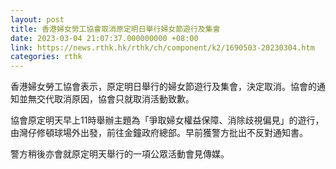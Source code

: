 ```yaml
---
layout: post
title: 香港婦女勞工協會取消原定明日舉行婦女節遊行及集會
date: 2023-03-04 21:07:37.000000000 +08:00
link: https://news.rthk.hk/rthk/ch/component/k2/1690503-20230304.htm
categories: rthk
---
```


香港婦女勞工協會表示，原定明日舉行的婦女節遊行及集會，決定取消。協會的通知並無交代取消原因，協會只就取消活動致歉。

協會原定明天早上11時舉辦主題為「爭取婦女權益保障、消除歧視偏見」的遊行，由灣仔修頓球場外出發，前往金鐘政府總部。早前獲警方批出不反對通知書。

警方稍後亦會就原定明天舉行的一項公眾活動會見傳媒。
